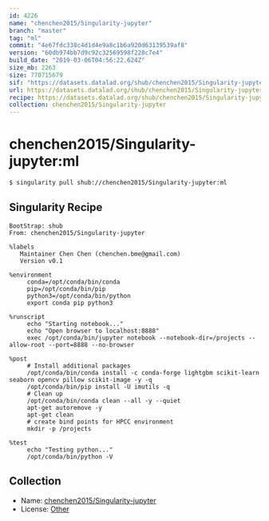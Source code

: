 ```yaml
---
id: 4226
name: "chenchen2015/Singularity-jupyter"
branch: "master"
tag: "ml"
commit: "4e67fdc338c4d1d4e9a8c1b6a920d63139539af8"
version: "60db974bb7d9c92c32569598f228c7e4"
build_date: "2019-03-06T04:56:22.624Z"
size_mb: 2263
size: 770715679
sif: "https://datasets.datalad.org/shub/chenchen2015/Singularity-jupyter/ml/2019-03-06-4e67fdc3-60db974b/60db974bb7d9c92c32569598f228c7e4.simg"
url: https://datasets.datalad.org/shub/chenchen2015/Singularity-jupyter/ml/2019-03-06-4e67fdc3-60db974b/
recipe: https://datasets.datalad.org/shub/chenchen2015/Singularity-jupyter/ml/2019-03-06-4e67fdc3-60db974b/Singularity
collection: chenchen2015/Singularity-jupyter
---
```


# chenchen2015/Singularity-jupyter:ml

```bash
$ singularity pull shub://chenchen2015/Singularity-jupyter:ml
```

## Singularity Recipe

```singularity
BootStrap: shub
From: chenchen2015/Singularity-jupyter

%labels
   Maintainer Chen Chen (chenchen.bme@gmail.com)
   Version v0.1
   
%environment
     conda=/opt/conda/bin/conda
     pip=/opt/conda/bin/pip
     python3=/opt/conda/bin/python
     export conda pip python3
     
%runscript
     echo "Starting notebook..."
     echo "Open browser to localhost:8888"
     exec /opt/conda/bin/jupyter notebook --notebook-dir=/projects --allow-root --port=8888 --no-browser

%post   
     # Install additional packages
     /opt/conda/bin/conda install -c conda-forge lightgbm scikit-learn seaborn opencv pillow scikit-image -y -q
     /opt/conda/bin/pip install -U imutils -q
     # Clean up
     /opt/conda/bin/conda clean --all -y --quiet
     apt-get autoremove -y
     apt-get clean
     # create bind points for HPCC environment
     mkdir -p /projects

%test  
     echo "Testing python..."
     /opt/conda/bin/python -V
```

## Collection

 - Name: [chenchen2015/Singularity-jupyter](https://github.com/chenchen2015/Singularity-jupyter)
 - License: [Other](None)

